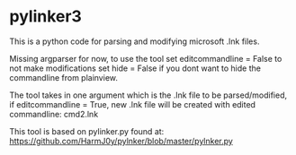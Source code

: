 # pylinker3
This is a python code for parsing and modifying microsoft .lnk files.

Missing argparser for now, to use the tool set editcommandline = False to not make modifications
set hide = False if you dont want to hide the commandline from plainview.

The tool takes in one argument which is the .lnk file to be parsed/modified, if editcommandline = True, new .lnk file will be created with edited commandline: cmd2.lnk

This tool is based on pylinker.py found at: https://github.com/HarmJ0y/pylnker/blob/master/pylnker.py
